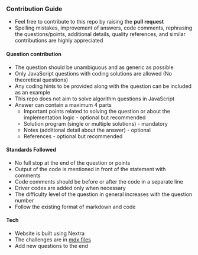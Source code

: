 ### Contribution Guide

- Feel free to contribute to this repo by raising the __pull request__
- Spelling mistakes, improvement of answers, code comments, rephrasing the questions/points, additional details, quality references, and similar contributions are highly appreciated

#### Question contribution

- The question should be unambiguous and as generic as possible
- Only JavaScript questions with coding solutions are allowed (No theoretical questions)
- Any coding hints to be provided along with the question can be included as an example
- This repo does not aim to solve algorithm questions in JavaScript
- Answer can contain a maximum 4 parts
	- Important points related to solving the question or about the implementation logic - optional but recommended
	- Solution program (single or multiple solutions) - mandatory
	- Notes (additional detail about the answer) - optional
	- References - optional but recommended

#### Standards Followed

- No full stop at the end of the question or points
- Output of the code is mentioned in front of the statement with comments
- Code comments should be before or after the code in a separate line
- Driver codes are added only when necessary
- The difficulty level of the question in general increases with the question number
- Follow the existing format of markdown and code

#### Tech

- Website is built using Nextra
- The challenges are in [mdx files](https://github.com/sadanandpai/javascript-code-challenges/tree/main/web/src/pages)
- Add new questions to the end
